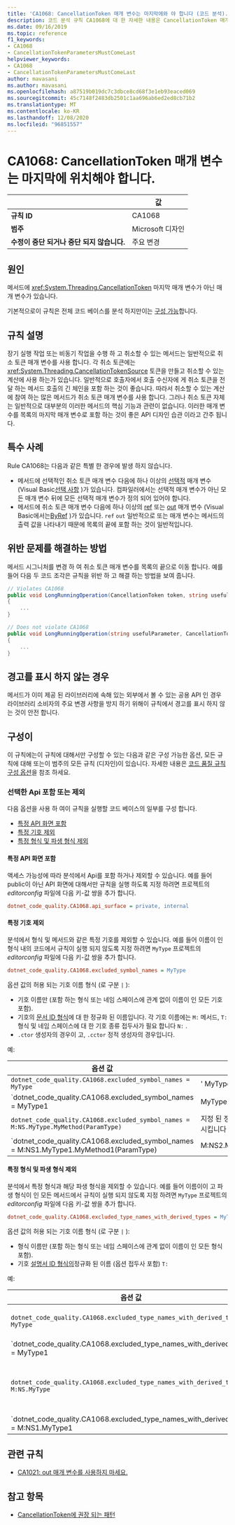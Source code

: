 ```yaml
---
title: 'CA1068: CancellationToken 매개 변수는 마지막에와 야 합니다 (코드 분석).'
description: 코드 분석 규칙 CA1068에 대 한 자세한 내용은 CancellationToken 매개 변수를 마지막으로 가져와야 합니다.
ms.date: 09/16/2019
ms.topic: reference
f1_keywords:
- CA1068
- CancellationTokenParametersMustComeLast
helpviewer_keywords:
- CA1068
- CancellationTokenParametersMustComeLast
author: mavasani
ms.author: mavasani
ms.openlocfilehash: a87519b019dc7c3dbce8cd68f3e1eb93eaced069
ms.sourcegitcommit: 45c7148f2483db2501c1aa696ab6ed2ed8cb71b2
ms.translationtype: MT
ms.contentlocale: ko-KR
ms.lasthandoff: 12/08/2020
ms.locfileid: "96851557"
---
```

# <a name="ca1068-cancellationtoken-parameters-must-come-last"></a>CA1068: CancellationToken 매개 변수는 마지막에 위치해야 합니다.

| | 값 |
|-|-|
| **규칙 ID** |CA1068|
| **범주** |Microsoft 디자인|
| **수정이 중단 되거나 중단 되지 않습니다.** |주요 변경|

## <a name="cause"></a>원인

메서드에 <xref:System.Threading.CancellationToken> 마지막 매개 변수가 아닌 매개 변수가 있습니다.

기본적으로이 규칙은 전체 코드 베이스를 분석 하지만이는 [구성 가능](#include-or-exclude-selected-apis)합니다.

## <a name="rule-description"></a>규칙 설명

장기 실행 작업 또는 비동기 작업을 수행 하 고 취소할 수 있는 메서드는 일반적으로 취소 토큰 매개 변수를 사용 합니다. 각 취소 토큰에는 <xref:System.Threading.CancellationTokenSource> 토큰을 만들고 취소할 수 있는 계산에 사용 하는가 있습니다. 일반적으로 호출자에서 호출 수신자에 게 취소 토큰을 전달 하는 메서드 호출의 긴 체인을 포함 하는 것이 좋습니다. 따라서 취소할 수 있는 계산에 참여 하는 많은 메서드가 취소 토큰 매개 변수를 사용 합니다. 그러나 취소 토큰 자체는 일반적으로 대부분의 이러한 메서드의 핵심 기능과 관련이 없습니다. 이러한 매개 변수를 목록의 마지막 매개 변수로 포함 하는 것이 좋은 API 디자인 습관 이라고 간주 됩니다.

## <a name="special-cases"></a>특수 사례

Rule CA1068는 다음과 같은 특별 한 경우에 발생 하지 않습니다.

- 메서드에 선택적인 취소 토큰 매개 변수 다음에 하나 이상의 [선택적](../../../csharp/programming-guide/classes-and-structs/named-and-optional-arguments.md#optional-arguments) 매개 변수 (Visual Basic[선택 사항](../../../visual-basic/programming-guide/language-features/procedures/optional-parameters.md) )가 있습니다. 컴파일러에서는 선택적 매개 변수가 아닌 모든 매개 변수 뒤에 모든 선택적 매개 변수가 정의 되어 있어야 합니다.
- 메서드에 취소 토큰 매개 변수 다음에 하나 이상의 [ref](../../../csharp/language-reference/keywords/ref.md) 또는 [out](../../../csharp/language-reference/keywords/out-parameter-modifier.md) 매개 변수 (Visual Basic에서는[ByRef](../../../visual-basic/language-reference/modifiers/byref.md) )가 있습니다. `ref` `out` 일반적으로 또는 매개 변수는 메서드의 출력 값을 나타내기 때문에 목록의 끝에 포함 하는 것이 일반적입니다.

## <a name="how-to-fix-violations"></a>위반 문제를 해결하는 방법

메서드 시그니처를 변경 하 여 취소 토큰 매개 변수를 목록의 끝으로 이동 합니다. 예를 들어 다음 두 코드 조각은 규칙을 위반 하 고 해결 하는 방법을 보여 줍니다.

```csharp
// Violates CA1068
public void LongRunningOperation(CancellationToken token, string usefulParameter)
{
    ...
}
```

```csharp
// Does not violate CA1068
public void LongRunningOperation(string usefulParameter, CancellationToken token)
{
    ...
}
```

## <a name="when-to-suppress-warnings"></a>경고를 표시 하지 않는 경우

메서드가 이미 제공 된 라이브러리에 속해 있는 외부에서 볼 수 있는 공용 API 인 경우 라이브러리 소비자의 주요 변경 사항을 방지 하기 위해이 규칙에서 경고를 표시 하지 않는 것이 안전 합니다.

## <a name="configurability"></a>구성이

이 규칙에는이 규칙에 대해서만 구성할 수 있는 다음과 같은 구성 가능한 옵션, 모든 규칙에 대해 또는이 범주의 모든 규칙 (디자인)이 있습니다. 자세한 내용은 [코드 품질 규칙 구성 옵션](../code-quality-rule-options.md)을 참조 하세요.

### <a name="include-or-exclude-selected-apis"></a>선택한 Api 포함 또는 제외

다음 옵션을 사용 하 여이 규칙을 실행할 코드 베이스의 일부를 구성 합니다.

- [특정 API 화면 포함](#include-specific-api-surfaces)
- [특정 기호 제외](#exclude-specific-symbols)
- [특정 형식 및 파생 형식 제외](#exclude-specific-types-and-their-derived-types)

#### <a name="include-specific-api-surfaces"></a>특정 API 화면 포함

액세스 가능성에 따라 분석에서 Api를 포함 하거나 제외할 수 있습니다. 예를 들어 public이 아닌 API 화면에 대해서만 규칙을 실행 하도록 지정 하려면 프로젝트의 *editorconfig* 파일에 다음 키-값 쌍을 추가 합니다.

```ini
dotnet_code_quality.CA1068.api_surface = private, internal
```

#### <a name="exclude-specific-symbols"></a>특정 기호 제외

분석에서 형식 및 메서드와 같은 특정 기호를 제외할 수 있습니다. 예를 들어 이름이 인 형식 내의 코드에서 규칙이 실행 되지 않도록 지정 하려면 `MyType` 프로젝트의 *editorconfig* 파일에 다음 키-값 쌍을 추가 합니다.

```ini
dotnet_code_quality.CA1068.excluded_symbol_names = MyType
```

옵션 값의 허용 되는 기호 이름 형식 (로 구분 `|` ):

- 기호 이름만 (포함 하는 형식 또는 네임 스페이스에 관계 없이 이름이 인 모든 기호 포함).
- 기호의 [문서 ID 형식](../../../csharp/programming-guide/xmldoc/processing-the-xml-file.md#id-strings)에 대 한 정규화 된 이름입니다. 각 기호 이름에는 `M:` 메서드, `T:` 형식 및 네임 스페이스에 대 한 기호 종류 접두사가 필요 합니다 `N:` .
- `.ctor` 생성자의 경우이 고, `.cctor` 정적 생성자의 경우입니다.

예:

| 옵션 값 | 요약 |
| --- | --- |
|`dotnet_code_quality.CA1068.excluded_symbol_names = MyType` | ' MyType ' 이라는 모든 기호와 일치 합니다. |
|`dotnet_code_quality.CA1068.excluded_symbol_names = MyType1|MyType2` | ' MyType1 ' 또는 ' MyType2 ' 라는 모든 기호를 찾습니다. |
|`dotnet_code_quality.CA1068.excluded_symbol_names = M:NS.MyType.MyMethod(ParamType)` | 지정 된 정규화 된 시그니처와 특정 메서드를 일치 시킵니다 `MyMethod` . |
|`dotnet_code_quality.CA1068.excluded_symbol_names = M:NS1.MyType1.MyMethod1(ParamType)|M:NS2.MyType2.MyMethod2(ParamType)` | 특정 메서드 ' MyMethod1 ' 및 ' MyMethod2 '를 해당 하는 정규화 된 시그니처와 일치 시킵니다. |

#### <a name="exclude-specific-types-and-their-derived-types"></a>특정 형식 및 파생 형식 제외

분석에서 특정 형식과 해당 파생 형식을 제외할 수 있습니다. 예를 들어 이름이이 고 파생 형식이 인 모든 메서드에서 규칙이 실행 되지 않도록 지정 하려면 `MyType` 프로젝트의 *editorconfig* 파일에 다음 키-값 쌍을 추가 합니다.

```ini
dotnet_code_quality.CA1068.excluded_type_names_with_derived_types = MyType
```

옵션 값의 허용 되는 기호 이름 형식 (로 구분 `|` ):

- 형식 이름만 (포함 하는 형식 또는 네임 스페이스에 관계 없이 이름이 인 모든 형식 포함).
- 기호 [설명서 ID 형식의](../../../csharp/programming-guide/xmldoc/processing-the-xml-file.md#id-strings)정규화 된 이름 (옵션 접두사 포함) `T:`

예:

| 옵션 값 | 요약 |
| --- | --- |
|`dotnet_code_quality.CA1068.excluded_type_names_with_derived_types = MyType` | ' MyType ' 이라는 모든 형식과 해당 파생 형식을 찾습니다. |
|`dotnet_code_quality.CA1068.excluded_type_names_with_derived_types = MyType1|MyType2` | ' MyType1 ' 또는 ' MyType2 ' 이라는 모든 형식과 해당 파생 형식 모두와 일치 합니다. |
|`dotnet_code_quality.CA1068.excluded_type_names_with_derived_types = M:NS.MyType` | 지정 된 정규화 된 이름과 모든 파생 형식에 대 한 특정 형식 ' MyType '과 일치 합니다. |
|`dotnet_code_quality.CA1068.excluded_type_names_with_derived_types = M:NS1.MyType1|M:NS2.MyType2` | 특정 형식 ' MyType1 ' 및 ' MyType2 '를 해당 하는 정규화 된 이름 및 모든 파생 형식과 일치 시킵니다. |

## <a name="related-rules"></a>관련 규칙

- [CA1021: out 매개 변수를 사용하지 마세요.](ca1021.md)

## <a name="see-also"></a>참고 항목

- [CancellationToken에 권장 되는 패턴](https://devblogs.microsoft.com/premier-developer/recommended-patterns-for-cancellationtoken/)
